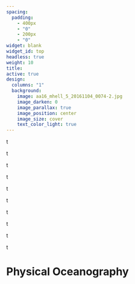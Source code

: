 ```yaml
---
spacing:
  padding:
    - 400px
    - "0"
    - 200px
    - "0"
widget: blank
widget_id: top
headless: true
weight: 10
title:
active: true
design:
  columns: "1"
  background:
    image: aa16_mhell_5_20161104_0074-2.jpg
    image_darken: 0
    image_parallax: true
    image_position: center
    image_size: cover
    text_color_light: true
---
```

</p>
</p>
</p>
</p>
t</p>
t</p>
t</p>
t</p>
t</p>
t</p>
t</p>
t</p>
t</p>
t</p>
<h1>Physical Oceanography</h1>

